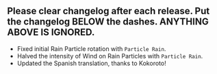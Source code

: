 Please clear changelog after each release.
Put the changelog BELOW the dashes. ANYTHING ABOVE IS IGNORED.
-----------------
- Fixed initial Rain Particle rotation with `Particle Rain`.
- Halved the intensity of Wind on Rain Particles with `Particle Rain`.
- Updated the Spanish translation, thanks to Kokoroto!
